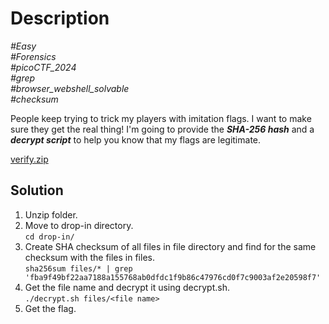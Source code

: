 # Description

_#Easy_<br>
_#Forensics_<br>
_#picoCTF_2024_<br>
_#grep_<br>
_#browser_webshell_solvable_<br>
_#checksum_<br>

People keep trying to trick my players with imitation flags. I want to make sure they get the real thing! I'm going to provide the ***SHA-256 hash*** and a ***decrypt script*** to help you know that my flags are legitimate.

[verify.zip](../Verify/verify.zip)

## Solution

1. Unzip folder.
2. Move to drop-in directory.<br>
   `cd drop-in/`
4. Create SHA checksum of all files in file directory and find for the same checksum with the files in files.<br>
   `sha256sum files/* | grep 'fba9f49bf22aa7188a155768ab0dfdc1f9b86c47976cd0f7c9003af2e20598f7'`
5. Get the file name and decrypt it using decrypt.sh.<br>
   `./decrypt.sh files/<file name>`
6. Get the flag.
